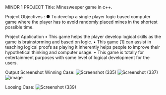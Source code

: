 MINOR 1 PROJECT
Title: Minesweeper game in c++.

Project Objectives :
●	To develop a single player logic based computer game where the player has to avoid randomly placed mines in the shortest possible time.
 
 Project  Application
•	This game helps the player develop logical skills as the game is brainstorming and based on logic.
•	This game [1] can assist in teaching logical proofs as playing it inherently helps people to improve their hypothetical thinking and computer usage. 
•	This game is totally for entertainment purposes with some level of logical 
development for the users.

Output Screenshot
Winning Case:
![Screenshot (335)](https://user-images.githubusercontent.com/96935019/149665447-534762d0-5fa2-4097-87a6-7079936b74ce.png)
![Screenshot (337)](https://user-images.githubusercontent.com/96935019/149665489-552f4eee-1749-4b6f-98bb-999ea07c7c32.png)
![image](https://user-images.githubusercontent.com/96935019/149665508-1c697d10-0ea3-47da-bdac-628f8b586017.png)

Loosing Case:
![Screenshot (339)](https://user-images.githubusercontent.com/96935019/149665578-ceba9687-52e2-407b-8697-d3fb098cd02e.png)







